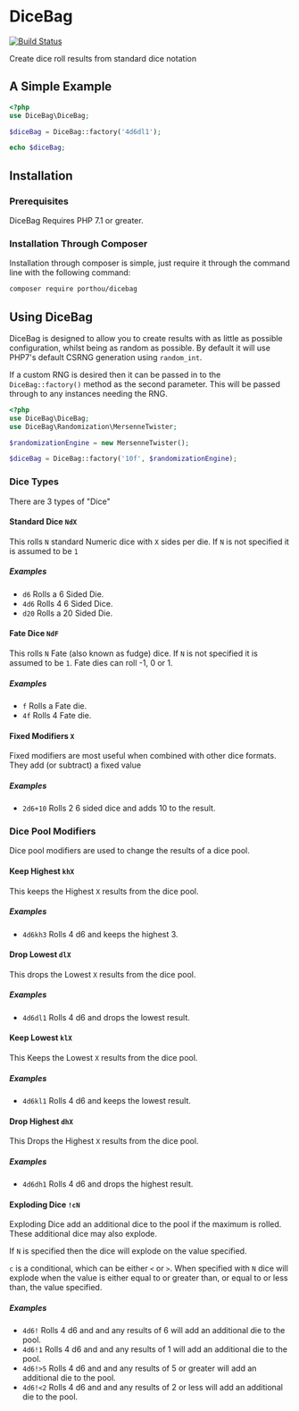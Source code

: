 # DiceBag

[![Build Status](https://github.com/AnthonyPorthouse/DiceBag/workflows/CI/badge.svg)][Repo]

Create dice roll results from standard dice notation

## A Simple Example
```php
<?php
use DiceBag\DiceBag;

$diceBag = DiceBag::factory('4d6dl1');

echo $diceBag;
```

## Installation
### Prerequisites
DiceBag Requires PHP 7.1 or greater.

### Installation Through Composer
Installation through composer is simple, just require it through the command line with the following command:
```bash
composer require porthou/dicebag
```

## Using DiceBag
DiceBag is designed to allow you to create results with as little as possible configuration, whilst being as random as
possible. By default it will use PHP7's default CSRNG generation using `random_int`.

If a custom RNG is desired then it can be passed in to the `DiceBag::factory()` method as the second parameter. This
will be passed through to any instances needing the RNG.
```php
<?php
use DiceBag\DiceBag;
use DiceBag\Randomization\MersenneTwister;

$randomizationEngine = new MersenneTwister();

$diceBag = DiceBag::factory('10f', $randomizationEngine);
```

### Dice Types
There are 3 types of "Dice"

#### Standard Dice `NdX`
This rolls `N` standard Numeric dice with `X` sides per die. If `N` is not specified it is assumed to be `1`
##### Examples
+ `d6` Rolls a 6 Sided Die. 
+ `4d6` Rolls 4 6 Sided Dice.
+ `d20` Rolls a 20 Sided Die.

#### Fate Dice `NdF`
This rolls `N` Fate (also known as fudge) dice. If `N` is not specified it is assumed to be `1`. Fate dies can roll -1, 0 or 1.
##### Examples
+ `f` Rolls a Fate die. 
+ `4f` Rolls 4 Fate die.

#### Fixed Modifiers `X`
Fixed modifiers are most useful when combined with other dice formats. They add (or subtract) a fixed value
##### Examples
+ `2d6+10` Rolls 2 6 sided dice and adds 10 to the result.

### Dice Pool Modifiers
Dice pool modifiers are used to change the results of a dice pool.

#### Keep Highest `khX`
This keeps the Highest `X` results from the dice pool.
##### Examples
+ `4d6kh3` Rolls 4 d6 and keeps the highest 3.

#### Drop Lowest `dlX`
This drops the Lowest `X` results from the dice pool.
##### Examples
+ `4d6dl1` Rolls 4 d6 and drops the lowest result.

#### Keep Lowest `klX`
This Keeps the Lowest `X` results from the dice pool.
##### Examples
+ `4d6kl1` Rolls 4 d6 and keeps the lowest result.

#### Drop Highest `dhX`
This Drops the Highest `X` results from the dice pool.
##### Examples
+ `4d6dh1` Rolls 4 d6 and drops the highest result.

#### Exploding Dice `!cN`
Exploding Dice add an additional dice to the pool if the maximum is rolled. These additional dice may also explode.

If `N` is specified then the dice will explode on the value specified.

`c` is a conditional, which can be either `<` or `>`. When specified with `N` dice will explode when the value is either
equal to or greater than, or equal to or less than, the value specified.

##### Examples
+ `4d6!` Rolls 4 d6 and and any results of 6 will add an additional die to the pool.
+ `4d6!1` Rolls 4 d6 and and any results of 1 will add an additional die to the pool.
+ `4d6!>5` Rolls 4 d6 and and any results of 5 or greater will add an additional die to the pool.
+ `4d6!<2` Rolls 4 d6 and and any results of 2 or less will add an additional die to the pool.

[Repo]: https://github.com/AnthonyPorthouse/DiceBag
